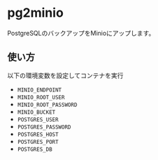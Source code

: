 # pg2minio

PostgreSQLのバックアップをMinioにアップします。

## 使い方

以下の環境変数を設定してコンテナを実行

- `MINIO_ENDPOINT`
- `MINIO_ROOT_USER`
- `MINIO_ROOT_PASSWORD`
- `MINIO_BUCKET`
- `POSTGRES_USER`
- `POSTGRES_PASSWORD`
- `POSTGRES_HOST`
- `POSTGRES_PORT`
- `POSTGRES_DB`
